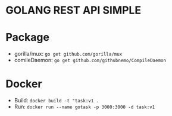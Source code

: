 # GOLANG REST API SIMPLE

# Package
* gorilla/mux: `go get github.com/gorilla/mux`
* comileDaemon: `go get github.com/githubnemo/CompileDaemon`


# Docker
* Build: `docker build -t "task:v1 .`
* Run: `docker run --name gotask -p 3000:3000 -d task:v1`